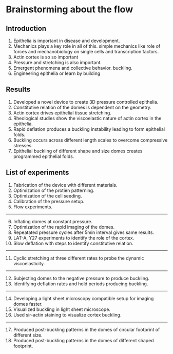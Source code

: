 # Brainstorming about the flow

## Introduction

1. Epithelia is important in disease and development.
2. Mechanics plays a key role in all of this. 
simple mechanics like role of forces and mechanobiology on single cells and transcription factors.
3. Actin cortex is so so important
4. Pressure and stretching is also important.
5. Emergent phenomena and collective behavior. buckling.
6. Engineering epithelia or learn by building

## Results

1. Developed a novel device to create 3D pressure controlled epithelia.
2. Constitutive relation of the domes is dependent on the geometry.
3. Actin cortex drives epithelial tissue stretching.
4. Rheological studies show the viscoelastic nature of actin cortex in the epithelia.
5. Rapid deflation produces a buckling instability leading to form epithelial folds.
6. Buckling occurs across different length scales to overcome compressive stresses.
7. Epithelial buckling of different shape and size domes creates programmed epithelial folds.

## List of experiments

1. Fabrication of the device with different materials.
2. Optimization of the protien patterning.
3. Optimization of the cell seeding.
4. Calibration of the pressure setup.
5. Flow experiments.
---

6. Inflating domes at constant pressure.
7. Optimization of the rapid imaging of the domes.
8. Repeatated pressure cycles after 5min interval gives same results.
9. LAT-A, Y27 experiments to identify the role of the cortex.
10. Slow deflation with steps to identify constitutive relation.
---

11. Cyclic stretching at three different rates to probe the dynamic viscoelasticity.
---

12. Subjecting domes to the negative pressure to produce buckling.
13. Identifying deflation rates and hold periods producing buckling.
---

14. Developing a light sheet microscopy compatible setup for imaging domes faster.
15. Visualized buckling in light sheet microscope.
16. Used sir-actin staining to visualize cortex buckling.
---

17. Produced post-buckling patterns in the domes of circular footprint of different size.
18. Produced post-buckling patterns in the domes of different shaped footprint.


